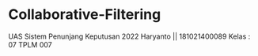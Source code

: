 # Collaborative-Filtering
UAS Sistem Penunjang Keputusan 2022
Haryanto || 181021400089
Kelas : 07 TPLM 007
